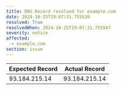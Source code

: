```yaml
---
title: DNS Record resolved for example.com
date: 2024-10-25T19:07:31.755520
resolved: True
resolvedWhen: 2024-10-25T19:07:31.755547
severity: notice
affected:
  - example.com
section: issue
---
```


| Expected Record  | Actual Record  |
|------------------|----------------|
| 93.184.215.14 | 93.184.215.14 |
